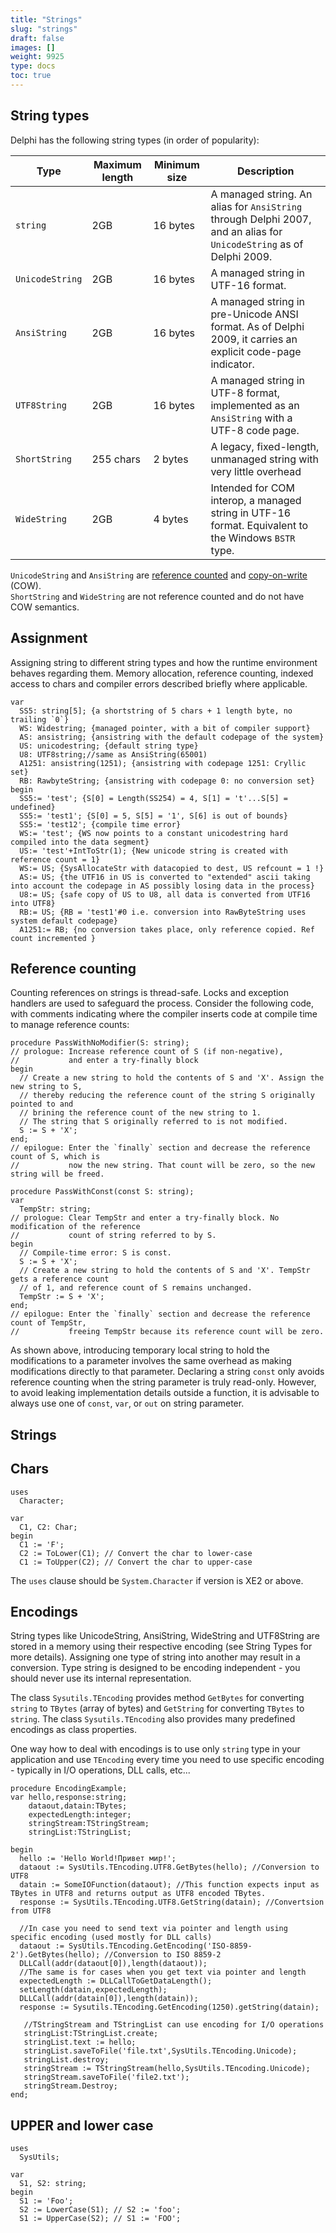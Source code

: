 ```yaml
---
title: "Strings"
slug: "strings"
draft: false
images: []
weight: 9925
type: docs
toc: true
---
```


## String types
Delphi has the following string types (in order of popularity):

| Type   | Maximum length | Minimum size | Description | 
| ------ | -------------- | ------------ | ----------- |
| `string`| 2GB | 16 bytes| A managed string. An alias for `AnsiString` through Delphi 2007, and an alias for `UnicodeString` as of Delphi 2009. |
|`UnicodeString`|2GB|16 bytes| A managed string in UTF-16 format.
|`AnsiString`|2GB|16 bytes| A managed string in pre-Unicode ANSI format. As of Delphi 2009, it carries an explicit code-page indicator.
|`UTF8String`|2GB|16 bytes| A managed string in UTF-8 format, implemented as an `AnsiString` with a UTF-8 code page.
|`ShortString`| 255 chars | 2 bytes | A legacy, fixed-length, unmanaged string with very little overhead
|`WideString`| 2GB|4 bytes| Intended for COM interop, a managed string in UTF-16 format. Equivalent to the Windows `BSTR` type.

`UnicodeString` and `AnsiString` are [reference counted][1] and [copy-on-write][2] (COW).  
`ShortString` and `WideString` are not reference counted and do not have COW semantics.  

[1]: https://en.wikipedia.org/wiki/Reference_counting#Delphi
[2]: https://en.wikipedia.org/wiki/Copy-on-write

## Assignment
  Assigning string to different string types and how the runtime environment behaves regarding them. Memory allocation, reference counting, indexed access to chars and compiler errors described briefly where applicable.    

    var
      SS5: string[5]; {a shortstring of 5 chars + 1 length byte, no trailing `0`}
      WS: Widestring; {managed pointer, with a bit of compiler support}
      AS: ansistring; {ansistring with the default codepage of the system}
      US: unicodestring; {default string type}
      U8: UTF8string;//same as AnsiString(65001)
      A1251: ansistring(1251); {ansistring with codepage 1251: Cryllic set}
      RB: RawbyteString; {ansistring with codepage 0: no conversion set}
    begin
      SS5:= 'test'; {S[0] = Length(SS254) = 4, S[1] = 't'...S[5] = undefined}
      SS5:= 'test1'; {S[0] = 5, S[5] = '1', S[6] is out of bounds}
      SS5:= 'test12'; {compile time error}
      WS:= 'test'; {WS now points to a constant unicodestring hard compiled into the data segment}
      US:= 'test'+IntToStr(1); {New unicode string is created with reference count = 1}
      WS:= US; {SysAllocateStr with datacopied to dest, US refcount = 1 !}
      AS:= US; {the UTF16 in US is converted to "extended" ascii taking into account the codepage in AS possibly losing data in the process}  
      U8:= US; {safe copy of US to U8, all data is converted from UTF16 into UTF8}
      RB:= US; {RB = 'test1'#0 i.e. conversion into RawByteString uses system default codepage}
      A1251:= RB; {no conversion takes place, only reference copied. Ref count incremented }

## Reference counting
Counting references on strings is thread-safe. Locks and exception handlers are used to safeguard the process. Consider the following code, with comments indicating where the compiler inserts code at compile time to manage reference counts:

    procedure PassWithNoModifier(S: string);
    // prologue: Increase reference count of S (if non-negative),
    //           and enter a try-finally block
    begin
      // Create a new string to hold the contents of S and 'X'. Assign the new string to S,
      // thereby reducing the reference count of the string S originally pointed to and
      // brining the reference count of the new string to 1.
      // The string that S originally referred to is not modified.
      S := S + 'X';
    end;
    // epilogue: Enter the `finally` section and decrease the reference count of S, which is
    //           now the new string. That count will be zero, so the new string will be freed.
        
    procedure PassWithConst(const S: string);
    var
      TempStr: string;
    // prologue: Clear TempStr and enter a try-finally block. No modification of the reference
    //           count of string referred to by S.
    begin
      // Compile-time error: S is const.
      S := S + 'X';
      // Create a new string to hold the contents of S and 'X'. TempStr gets a reference count
      // of 1, and reference count of S remains unchanged.
      TempStr := S + 'X';
    end;
    // epilogue: Enter the `finally` section and decrease the reference count of TempStr,
    //           freeing TempStr because its reference count will be zero.

As shown above, introducing temporary local string to hold the modifications to a parameter involves the same overhead as making modifications directly to that parameter. Declaring a string `const` only avoids reference counting when the string parameter is truly read-only. However, to avoid leaking implementation details outside a function, it is advisable to always use one of `const`, `var`, or `out` on string parameter.

## Strings


## Chars
<!-- if version [gte 2009] -->
    uses
      Character;
    
    var
      C1, C2: Char;
    begin
      C1 := 'F';
      C2 := ToLower(C1); // Convert the char to lower-case
      C1 := ToUpper(C2); // Convert the char to upper-case
<!-- end version if -->

The `uses` clause should be `System.Character` if version is  XE2 or above.

## Encodings
String types like UnicodeString, AnsiString, WideString and UTF8String are stored in a memory using their respective encoding (see String Types for more details). Assigning one type of string into another may result in a conversion. Type string is designed to be encoding independent - you should never use its internal representation.

The class `Sysutils.TEncoding` provides method `GetBytes` for converting `string` to `TBytes` (array of bytes) and `GetString`  for converting `TBytes` to `string`. The class `Sysutils.TEncoding` also provides many predefined encodings as class properties.

One way how to deal with encodings is to use only `string` type in your application and use `TEncoding` every time you need to use specific encoding - typically in I/O operations, DLL calls, etc...

    procedure EncodingExample;
    var hello,response:string;
        dataout,datain:TBytes;
        expectedLength:integer;
        stringStream:TStringStream;
        stringList:TStringList;
         
    begin
      hello := 'Hello World!Привет мир!';
      dataout := SysUtils.TEncoding.UTF8.GetBytes(hello); //Conversion to UTF8
      datain := SomeIOFunction(dataout); //This function expects input as TBytes in UTF8 and returns output as UTF8 encoded TBytes.
      response := SysUtils.TEncoding.UTF8.GetString(datain); //Convertsion from UTF8

      //In case you need to send text via pointer and length using specific encoding (used mostly for DLL calls)
      dataout := SysUtils.TEncoding.GetEncoding('ISO-8859-2').GetBytes(hello); //Conversion to ISO 8859-2
      DLLCall(addr(dataout[0]),length(dataout));
      //The same is for cases when you get text via pointer and length
      expectedLength := DLLCallToGetDataLength();
      setLength(datain,expectedLength);
      DLLCall(addr(datain[0]),length(datain));
      response := Sysutils.TEncoding.GetEncoding(1250).getString(datain);

       //TStringStream and TStringList can use encoding for I/O operations
       stringList:TStringList.create;
       stringList.text := hello;
       stringList.saveToFile('file.txt',SysUtils.TEncoding.Unicode);
       stringList.destroy;
       stringStream := TStringStream(hello,SysUtils.TEncoding.Unicode);
       stringStream.saveToFile('file2.txt');
       stringStream.Destroy;
    end;

## UPPER and lower case
    uses
      SysUtils;

    var
      S1, S2: string;
    begin
      S1 := 'Foo';
      S2 := LowerCase(S1); // S2 := 'foo';
      S1 := UpperCase(S2); // S1 := 'FOO';


